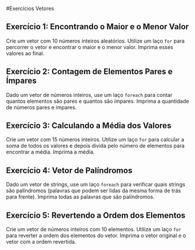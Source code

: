 
#Exercícios Vetores

## Exercício 1: Encontrando o Maior e o Menor Valor
Crie um vetor com 10 números inteiros aleatórios. Utilize um laço `for` para percorrer o vetor e encontrar o maior e o menor valor. Imprima esses valores ao final.

## Exercício 2: Contagem de Elementos Pares e Ímpares
Dado um vetor de números inteiros, use um laço `foreach` para contar quantos elementos são pares e quantos são ímpares. Imprima a quantidade de números pares e ímpares.

## Exercício 3: Calculando a Média dos Valores
Crie um vetor com 15 números inteiros. Utilize um laço `for` para calcular a soma de todos os valores e depois divida pelo número de elementos para encontrar a média. Imprima a média.

## Exercício 4: Vetor de Palíndromos
Dado um vetor de strings, use um laço `foreach` para verificar quais strings são palíndromos (palavras que podem ser lidas da mesma forma de trás para frente). Imprima todas as palavras que são palíndromos.

## Exercício 5: Revertendo a Ordem dos Elementos
Crie um vetor de números inteiros com 10 elementos. Utilize um laço `for` para reverter a ordem dos elementos do vetor. Imprima o vetor original e o vetor com a ordem revertida.
